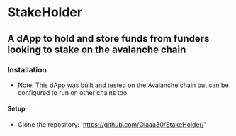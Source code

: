 # StakeHolder

## A dApp to hold and store funds from funders looking to stake on the avalanche chain


### Installation
* Note: This dApp was built and tested on the Avalanche chain but can be configured to run on other chains too.

#### Setup
* Clone the repository:
'https://github.com/Olaaa30/StakeHolder/'

